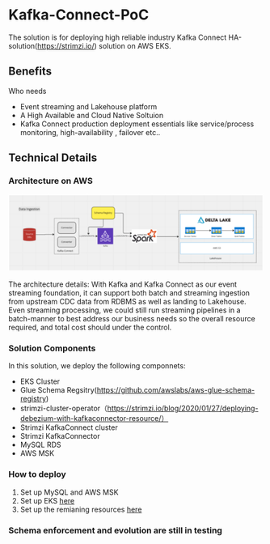 # Kafka-Connect-PoC
The solution is for deploying high reliable industry Kafka Connect HA-solution(https://strimzi.io/) solution on AWS EKS. 

##  Benefits
Who needs 
- Event streaming and Lakehouse platform
- A High Available and Cloud Native Soltuion
- Kafka Connect production deployment essentials like service/process monitoring, high-availability , failover etc..

## Technical Details

### Architecture on AWS
![](./images/architecture1.png)

The architecture details:
With Kafka and Kafka Connect as our event streaming foundation, it can support both batch and streaming ingestion from upstream CDC data from RDBMS as well as landing to Lakehouse. Even streaming processing, we could still run streaming pipelines in a batch-manner to best address our business needs so the overall resource required, and total cost should under the control. 

### Solution Components

In this solution, we deploy the following componnets:
- EKS Cluster
- Glue Schema Regsitry(https://github.com/awslabs/aws-glue-schema-registry)
- strimzi-cluster-operator（https://strimzi.io/blog/2020/01/27/deploying-debezium-with-kafkaconnector-resource/）
- Strimzi KafkaConnect cluster
- Strimzi KafkaConnector
- MySQL RDS
- AWS MSK

### How to deploy

1. Set up MySQL and AWS MSK
2. Set up EKS [here](./resources/02-create-eks-cluster.yaml)
3. Set up the remianing resources [here](./resources/03-create-kafka-resources.yaml)

### Schema enforcement and evolution are still in testing

